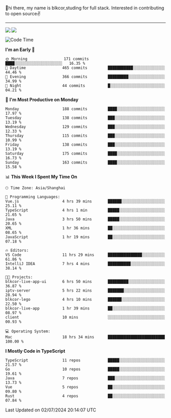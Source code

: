 👋hi there, my name is blkcor,studing for full stack.
Interested in contributing to open source✌️

<hr/>

![](https://github-readme-stats.vercel.app/api?username=blkcor)
<a href="https://github.com/blkcor/github-readme-stats">
    <img align="left" src="https://github-readme-stats.vercel.app/api/top-langs/?username=blkcor&hide=jupyter%20notebook,shaderlab,tex,c%23&langs_count=9" />
</a>


<!--START_SECTION:waka-->
![Code Time](http://img.shields.io/badge/Code%20Time-1%2C139%20hrs%2027%20mins-blue)

**I'm an Early 🐤** 

```text
🌞 Morning                171 commits         ████░░░░░░░░░░░░░░░░░░░░░   16.35 % 
🌆 Daytime                465 commits         ███████████░░░░░░░░░░░░░░   44.46 % 
🌃 Evening                366 commits         █████████░░░░░░░░░░░░░░░░   34.99 % 
🌙 Night                  44 commits          █░░░░░░░░░░░░░░░░░░░░░░░░   04.21 % 
```
📅 **I'm Most Productive on Monday** 

```text
Monday                   188 commits         ████░░░░░░░░░░░░░░░░░░░░░   17.97 % 
Tuesday                  138 commits         ███░░░░░░░░░░░░░░░░░░░░░░   13.19 % 
Wednesday                129 commits         ███░░░░░░░░░░░░░░░░░░░░░░   12.33 % 
Thursday                 115 commits         ███░░░░░░░░░░░░░░░░░░░░░░   10.99 % 
Friday                   138 commits         ███░░░░░░░░░░░░░░░░░░░░░░   13.19 % 
Saturday                 175 commits         ████░░░░░░░░░░░░░░░░░░░░░   16.73 % 
Sunday                   163 commits         ████░░░░░░░░░░░░░░░░░░░░░   15.58 % 
```


📊 **This Week I Spent My Time On** 

```text
🕑︎ Time Zone: Asia/Shanghai

💬 Programming Languages: 
Vue.js                   4 hrs 39 mins       ██████░░░░░░░░░░░░░░░░░░░   25.11 % 
TypeScript               4 hrs 1 min         █████░░░░░░░░░░░░░░░░░░░░   21.65 % 
Java                     3 hrs 50 mins       █████░░░░░░░░░░░░░░░░░░░░   20.65 % 
XML                      1 hr 36 mins        ██░░░░░░░░░░░░░░░░░░░░░░░   08.65 % 
JavaScript               1 hr 19 mins        ██░░░░░░░░░░░░░░░░░░░░░░░   07.18 % 

🔥 Editors: 
VS Code                  11 hrs 29 mins      ███████████████░░░░░░░░░░   61.86 % 
IntelliJ IDEA            7 hrs 4 mins        ██████████░░░░░░░░░░░░░░░   38.14 % 

🐱‍💻 Projects: 
blkcor-live-app-ui       6 hrs 50 mins       █████████░░░░░░░░░░░░░░░░   36.87 % 
iptv-server              5 hrs 22 mins       ███████░░░░░░░░░░░░░░░░░░   28.94 % 
blkcor-lego              4 hrs 10 mins       ██████░░░░░░░░░░░░░░░░░░░   22.50 % 
blkcor-live-app          1 hr 39 mins        ██░░░░░░░░░░░░░░░░░░░░░░░   08.97 % 
client                   10 mins             ░░░░░░░░░░░░░░░░░░░░░░░░░   00.93 % 

💻 Operating System: 
Mac                      18 hrs 34 mins      █████████████████████████   100.00 % 
```

**I Mostly Code in TypeScript** 

```text
TypeScript               11 repos            █████░░░░░░░░░░░░░░░░░░░░   21.57 % 
Go                       10 repos            █████░░░░░░░░░░░░░░░░░░░░   19.61 % 
Java                     7 repos             ███░░░░░░░░░░░░░░░░░░░░░░   13.73 % 
Vue                      5 repos             ██░░░░░░░░░░░░░░░░░░░░░░░   09.80 % 
Rust                     4 repos             ██░░░░░░░░░░░░░░░░░░░░░░░   07.84 % 
```




 Last Updated on 02/07/2024 20:14:07 UTC
<!--END_SECTION:waka-->


